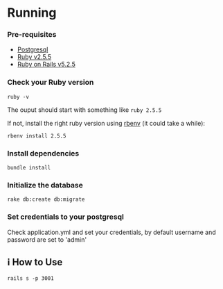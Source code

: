 # Running

### Pre-requisites

- [Postgresql](https://www.postgresql.org/)
- [Ruby v2.5.5](https://www.ruby-lang.org/pt/documentation/installation/)
- [Ruby on Rails v5.2.5](https://guides.rubyonrails.org/v5.0/getting_started.html)

### Check your Ruby version

```shell
ruby -v
```

The ouput should start with something like `ruby 2.5.5`

If not, install the right ruby version using [rbenv](https://github.com/rbenv/rbenv) (it could take a while):

```shell
rbenv install 2.5.5
```

### Install dependencies

```shell
bundle install
```

### Initialize the database

```shell
rake db:create db:migrate
```

### Set credentials to your postgresql

Check application.yml and set your credentials, by default username and password are set to 'admin'

## :information_source: How to Use

```shell
rails s -p 3001
```
